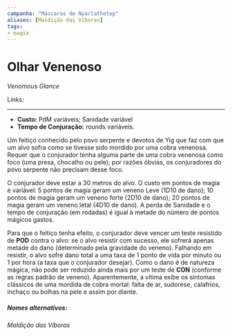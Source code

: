 ```yaml
---
campanha: "Máscaras de Nyarlathotep"
aliases: [Maldição das Víboras]
tags: 
- magia
---
```


# Olhar Venenoso
*Venomous Glance*

Links:

---
-  **Custo:** PdM variáveis; Sanidade variável
- **Tempo de Conjuração:** rounds variáveis.

Um feitiço conhecido pelo povo serpente e devotos de Yig que faz com que um alvo sofra como se tivesse sido mordido por uma cobra venenosa. Requer que o conjurador tenha alguma parte de uma cobra venenosa como foco (uma presa, chocalho ou pele); por razões óbvias, os conjuradores do povo serpente não precisam desse foco. 

O conjurador deve estar a 30 metros do alvo. O custo em pontos de magia é variável: 5 pontos de magia geram um veneno Leve (1D10 de dano); 10 pontos de magia geram um veneno forte (2D10 de dano); 20 pontos de magia geram um veneno letal (4D10 de dano). A perda de Sanidade e o tempo de conjuração (em rodadas) é igual à metade do número de pontos mágicos gastos.

Para que o feitiço tenha efeito, o conjurador deve vencer um teste resistido de **POD** contra o alvo: se o alvo resistir com sucesso, ele sofrerá apenas metade do dano (determinado pela gravidade do veneno). Falhando em resistir, o alvo sofre dano total a uma taxa de 1 ponto de vida por minuto ou 1 por hora (a taxa que o conjurador desejar). Como o dano é de natureza mágica, não pode ser reduzido ainda mais por um teste de **CON** (conforme as regras padrão de veneno). Aparentemente, a vítima exibe os sintomas clássicos de uma mordida de cobra mortal: falta de ar, sudorese, calafrios, inchaço ou bolhas na pele e assim por diante.

##### Nomes alternativos: 
*Maldição das Víboras*
